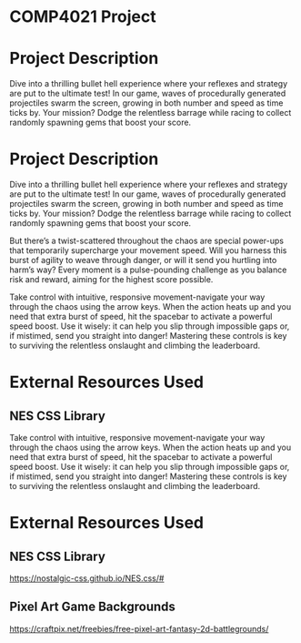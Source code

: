 # COMP4021 Project

# Project Description

Dive into a thrilling bullet hell experience where your reflexes and strategy are put to the ultimate test! In our game, waves of procedurally generated projectiles swarm the screen, growing in both number and speed as time ticks by. Your mission? Dodge the relentless barrage while racing to collect randomly spawning gems that boost your score.

# Project Description

Dive into a thrilling bullet hell experience where your reflexes and strategy are put to the ultimate test! In our game, waves of procedurally generated projectiles swarm the screen, growing in both number and speed as time ticks by. Your mission? Dodge the relentless barrage while racing to collect randomly spawning gems that boost your score.

But there’s a twist-scattered throughout the chaos are special power-ups that temporarily supercharge your movement speed. Will you harness this burst of agility to weave through danger, or will it send you hurtling into harm’s way? Every moment is a pulse-pounding challenge as you balance risk and reward, aiming for the highest score possible.

Take control with intuitive, responsive movement-navigate your way through the chaos using the arrow keys. When the action heats up and you need that extra burst of speed, hit the spacebar to activate a powerful speed boost. Use it wisely: it can help you slip through impossible gaps or, if mistimed, send you straight into danger! Mastering these controls is key to surviving the relentless onslaught and climbing the leaderboard.

# External Resources Used

## NES CSS Library

Take control with intuitive, responsive movement-navigate your way through the chaos using the arrow keys. When the action heats up and you need that extra burst of speed, hit the spacebar to activate a powerful speed boost. Use it wisely: it can help you slip through impossible gaps or, if mistimed, send you straight into danger! Mastering these controls is key to surviving the relentless onslaught and climbing the leaderboard.

# External Resources Used

## NES CSS Library

https://nostalgic-css.github.io/NES.css/#

## Pixel Art Game Backgrounds

https://craftpix.net/freebies/free-pixel-art-fantasy-2d-battlegrounds/
